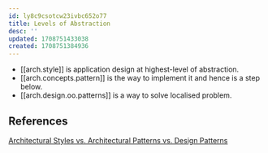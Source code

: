 ```yaml
---
id: ly8c9csotcw23ivbc652o77
title: Levels of Abstraction
desc: ''
updated: 1708751433038
created: 1708751384936
---
```



- [[arch.style]] is application design at highest-level of abstraction.
- [[arch.concepts.pattern]] is the way to implement it and hence is a step below.
- [[arch.design.oo.patterns]] is a way to solve localised problem.

## References

[Architectural Styles vs. Architectural Patterns vs. Design Patterns](https://herbertograca.com/2017/07/28/architectural-styles-vs-architectural-patterns-vs-design-patterns/)
